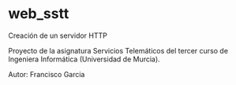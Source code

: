 # web_sstt
Creación de un servidor HTTP

Proyecto de la asignatura Servicios Telemáticos del tercer curso de Ingeniera Informática (Universidad de Murcia).

Autor: Francisco Garcia

